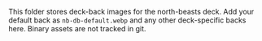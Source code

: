This folder stores deck-back images for the north-beasts deck.
Add your default back as `nb-db-default.webp` and any other deck-specific backs here.
Binary assets are not tracked in git.
